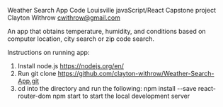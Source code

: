 Weather Search App
Code Louisville javaScript/React Capstone project
Clayton Withrow cwithrow@gmail.com

An app that obtains temperature, humidity, and conditions based on computer location, city search or zip code search.

Instructions on running app:
1. Install node.js https://nodejs.org/en/
2. Run git clone https://github.com/clayton-withrow/Weather-Search-App.git
3. cd into the directory and run the following:
npm install --save react-router-dom
npm start to start the local development server
  
